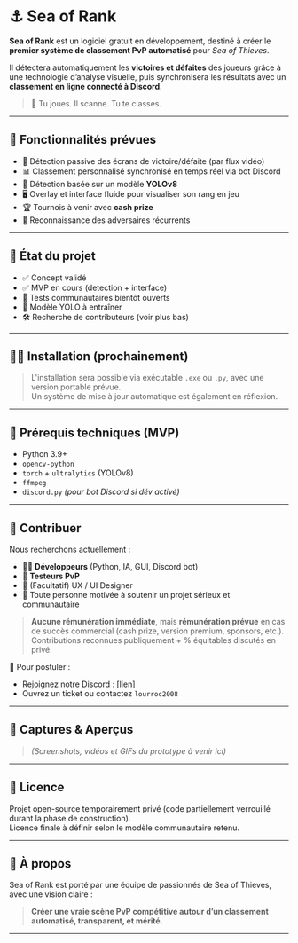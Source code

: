# ⚓ Sea of Rank

**Sea of Rank** est un logiciel gratuit en développement, destiné à créer le **premier système de classement PvP automatisé** pour *Sea of Thieves*.

Il détectera automatiquement les **victoires et défaites** des joueurs grâce à une technologie d’analyse visuelle, puis synchronisera les résultats avec un **classement en ligne connecté à Discord**.

> 🧠 Tu joues. Il scanne. Tu te classes.

---

## 🧩 Fonctionnalités prévues

- 🎯 Détection passive des écrans de victoire/défaite (par flux vidéo)
- 📊 Classement personnalisé synchronisé en temps réel via bot Discord
- 🧠 Détection basée sur un modèle **YOLOv8**
- 🖥️ Overlay et interface fluide pour visualiser son rang en jeu
- 🏆 Tournois à venir avec **cash prize**
- 🔁 Reconnaissance des adversaires récurrents

---

## 🚀 État du projet

- ✅ Concept validé
- ✅ MVP en cours (detection + interface)
- 🧪 Tests communautaires bientôt ouverts
- 🧠 Modèle YOLO à entraîner
- 🛠️ Recherche de contributeurs (voir plus bas)

---

## 🧑‍💻 Installation (prochainement)

> L'installation sera possible via exécutable `.exe` ou `.py`, avec une version portable prévue.  
Un système de mise à jour automatique est également en réflexion.

---

## 📌 Prérequis techniques (MVP)

- Python 3.9+
- `opencv-python`
- `torch` + `ultralytics` (YOLOv8)
- `ffmpeg`
- `discord.py` *(pour bot Discord si dév activé)*

---

## 🤝 Contribuer

Nous recherchons actuellement :

- 🧑‍💻 **Développeurs** (Python, IA, GUI, Discord bot)
- 🧪 **Testeurs PvP**
- 🎨 (Facultatif) UX / UI Designer
- 🔐 Toute personne motivée à soutenir un projet sérieux et communautaire

> **Aucune rémunération immédiate**, mais **rémunération prévue** en cas de succès commercial (cash prize, version premium, sponsors, etc.).  
> Contributions reconnues publiquement + % équitables discutés en privé.

📩 Pour postuler :  
- Rejoignez notre Discord : [lien]  
- Ouvrez un ticket ou contactez `lourroc2008`

---

## 📸 Captures & Aperçus

> *(Screenshots, vidéos et GIFs du prototype à venir ici)*

---

## 📜 Licence

Projet open-source temporairement privé (code partiellement verrouillé durant la phase de construction).  
Licence finale à définir selon le modèle communautaire retenu.

---

## 🌊 À propos

Sea of Rank est porté par une équipe de passionnés de Sea of Thieves, avec une vision claire :  
> **Créer une vraie scène PvP compétitive autour d’un classement automatisé, transparent, et mérité.**

---
